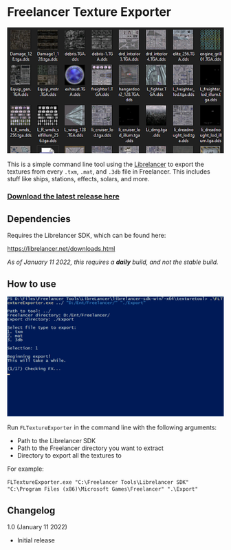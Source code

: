 # Freelancer Texture Exporter
![](Screenshots/export.png)

This is a simple command line tool using the [Librelancer](https://librelancer.net/) to export the textures from every `.txm`, `.mat`, and `.3db` file in Freelancer. This includes stuff like ships, stations, effects, solars, and more.

### [Download the latest release here](https://github.com/brihernandez/FLTextureExporter/releases/download/1.0/FLTextureExporter.zip)

## Dependencies
Requires the Librelancer SDK, which can be found here:

https://librelancer.net/downloads.html

*As of January 11 2022, this requires a **daily** build, and not the stable build.*

## How to use

![](Screenshots/program.gif)

Run `FLTextureExporter` in the command line with the following arguments:

* Path to the Librelancer SDK
* Path to the Freelancer directory you want to extract
* Directory to export all the textures to

For example:

```
FLTextureExporter.exe "C:\Freelancer Tools\Librelancer SDK" "C:\Program Files (x86)\Microsoft Games\Freelancer" ".\Export"
```

## Changelog

1.0 (January 11 2022)
- Initial release
